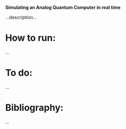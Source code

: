 **Simulating an Analog Quantum Computer in real time**

...description...

# How to run:
...

# To do:
...
 
# Bibliography:
...